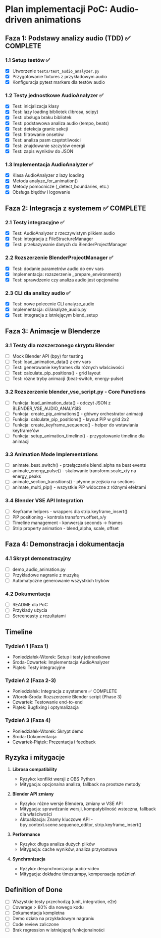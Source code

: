 # Plan implementacji PoC: Audio-driven animations

## Faza 1: Podstawy analizy audio (TDD) ✅ COMPLETE

### 1.1 Setup testów ✅
- [x] Utworzenie `tests/test_audio_analyzer.py`
- [x] Przygotowanie fixtures z przykładowym audio
- [x] Konfiguracja pytest markers dla testów audio

### 1.2 Testy jednostkowe AudioAnalyzer ✅
- [x] Test: inicjalizacja klasy
- [x] Test: lazy loading bibliotek (librosa, scipy)
- [x] Test: obsługa braku bibliotek
- [x] Test: podstawowa analiza audio (tempo, beats)
- [x] Test: detekcja granic sekcji
- [x] Test: filtrowanie onsetów
- [x] Test: analiza pasm częstotliwości
- [x] Test: znajdowanie szczytów energii
- [x] Test: zapis wyników do JSON

### 1.3 Implementacja AudioAnalyzer ✅
- [x] Klasa AudioAnalyzer z lazy loading
- [x] Metoda analyze_for_animation()
- [x] Metody pomocnicze (_detect_boundaries, etc.)
- [x] Obsługa błędów i logowanie

## Faza 2: Integracja z systemem ✅ COMPLETE

### 2.1 Testy integracyjne ✅
- [x] Test: AudioAnalyzer z rzeczywistym plikiem audio
- [x] Test: integracja z FileStructureManager
- [x] Test: przekazywanie danych do BlenderProjectManager

### 2.2 Rozszerzenie BlenderProjectManager ✅
- [x] Test: dodanie parametrów audio do env vars
- [x] Implementacja: rozszerzenie _prepare_environment()
- [x] Test: sprawdzenie czy analiza audio jest opcjonalna

### 2.3 CLI dla analizy audio ✅
- [x] Test: nowe polecenie CLI analyze_audio
- [x] Implementacja: cli/analyze_audio.py
- [x] Test: integracja z istniejącym blend_setup

## Faza 3: Animacje w Blenderze

### 3.1 Testy dla rozszerzonego skryptu Blender
- [ ] Mock Blender API (bpy) for testing
- [ ] Test: load_animation_data() z env vars
- [ ] Test: generowanie keyframes dla różnych właściwości
- [ ] Test: calculate_pip_positions() - grid layout
- [ ] Test: różne tryby animacji (beat-switch, energy-pulse)

### 3.2 Rozszerzenie blender_vse_script.py - Core Functions
- [ ] Funkcja: load_animation_data() - odczyt JSON z BLENDER_VSE_AUDIO_ANALYSIS
- [ ] Funkcja: create_pip_animations() - główny orchestrator animacji
- [ ] Funkcja: calculate_pip_positions() - layout PiP w grid 2x2
- [ ] Funkcja: create_keyframe_sequence() - helper do wstawiania keyframe'ów
- [ ] Funkcja: setup_animation_timeline() - przygotowanie timeline dla animacji

### 3.3 Animation Mode Implementations
- [ ] animate_beat_switch() - przełączanie blend_alpha na beat events
- [ ] animate_energy_pulse() - skalowanie transform.scale_x/y na energy_peaks
- [ ] animate_section_transitions() - płynne przejścia na sections
- [ ] animate_multi_pip() - wszystkie PiP widoczne z różnymi efektami

### 3.4 Blender VSE API Integration
- [ ] Keyframe helpers - wrappers dla strip.keyframe_insert()
- [ ] PiP positioning - kontrola transform.offset_x/y
- [ ] Timeline management - konwersja seconds → frames
- [ ] Strip property animation - blend_alpha, scale, offset

## Faza 4: Demonstracja i dokumentacja

### 4.1 Skrypt demonstracyjny
- [ ] demo_audio_animation.py
- [ ] Przykładowe nagranie z muzyką
- [ ] Automatyczne generowanie wszystkich trybów

### 4.2 Dokumentacja
- [ ] README dla PoC
- [ ] Przykłady użycia
- [ ] Screencasty z rezultatami

## Timeline

### Tydzień 1 (Faza 1)
- Poniedziałek-Wtorek: Setup i testy jednostkowe
- Środa-Czwartek: Implementacja AudioAnalyzer
- Piątek: Testy integracyjne

### Tydzień 2 (Faza 2-3)
- Poniedziałek: Integracja z systemem ✅ COMPLETE
- Wtorek-Środa: Rozszerzenie Blender script (Phase 3)
- Czwartek: Testowanie end-to-end
- Piątek: Bugfixing i optymalizacja

### Tydzień 3 (Faza 4)
- Poniedziałek-Wtorek: Skrypt demo
- Środa: Dokumentacja
- Czwartek-Piątek: Prezentacja i feedback

## Ryzyka i mitygacje

1. **Librosa compatibility**
   - Ryzyko: konflikt wersji z OBS Python
   - Mitygacja: opcjonalna analiza, fallback na prostsze metody

2. **Blender API zmiany**
   - Ryzyko: różne wersje Blendera, zmiany w VSE API
   - Mitygacja: sprawdzanie wersji, kompatybilność wsteczna, fallback dla właściwości
   - Aktualizacja: Znamy kluczowe API - bpy.context.scene.sequence_editor, strip.keyframe_insert()

3. **Performance**
   - Ryzyko: długa analiza dużych plików
   - Mitygacja: cache wyników, analiza przyrostowa

4. **Synchronizacja**
   - Ryzyko: desynchronizacja audio-video
   - Mitygacja: dokładne timestampy, kompensacja opóźnień

## Definition of Done

- [ ] Wszystkie testy przechodzą (unit, integration, e2e)
- [ ] Coverage > 80% dla nowego kodu
- [ ] Dokumentacja kompletna
- [ ] Demo działa na przykładowym nagraniu
- [ ] Code review zaliczone
- [ ] Brak regression w istniejącej funkcjonalności
